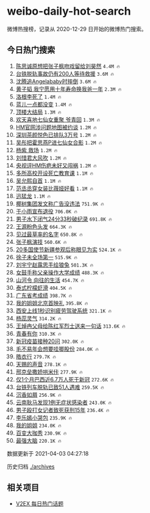 # weibo-daily-hot-search

微博热搜榜，记录从 2020-12-29 日开始的微博热门搜索。

## 今日热门搜索

<!-- BEGIN -->

1. [陈思诚原想把张子枫吻戏留给刘昊然](https://s.weibo.com/weibo?q=%23%E9%99%88%E6%80%9D%E8%AF%9A%E5%8E%9F%E6%83%B3%E6%8A%8A%E5%BC%A0%E5%AD%90%E6%9E%AB%E5%90%BB%E6%88%8F%E7%95%99%E7%BB%99%E5%88%98%E6%98%8A%E7%84%B6%23&Refer=top) `4.4M 🔥`
1. [台铁脱轨事故仍有200人等待救援](https://s.weibo.com/weibo?q=%23%E5%8F%B0%E9%93%81%E8%84%B1%E8%BD%A8%E4%BA%8B%E6%95%85%E4%BB%8D%E6%9C%89200%E4%BA%BA%E7%AD%89%E5%BE%85%E6%95%91%E6%8F%B4%23&Refer=top) `3.6M 🔥`
1. [沈腾追Angelababy时摔倒](https://s.weibo.com/weibo?q=%E6%B2%88%E8%85%BE%E8%BF%BDAngelababy%E6%97%B6%E6%91%94%E5%80%92&Refer=top) `3.6M 🔥`
1. [黄子韬 我宁愿用十年寿命换我爸一年](https://s.weibo.com/weibo?q=%E9%BB%84%E5%AD%90%E9%9F%AC%20%E6%88%91%E5%AE%81%E6%84%BF%E7%94%A8%E5%8D%81%E5%B9%B4%E5%AF%BF%E5%91%BD%E6%8D%A2%E6%88%91%E7%88%B8%E4%B8%80%E5%B9%B4&Refer=top) `2.3M 🔥`
1. [洛根李死了](https://s.weibo.com/weibo?q=%E6%B4%9B%E6%A0%B9%E6%9D%8E%E6%AD%BB%E4%BA%86&Refer=top) `1.4M 🔥`
1. [蓝儿一点都没变](https://s.weibo.com/weibo?q=%E8%93%9D%E5%84%BF%E4%B8%80%E7%82%B9%E9%83%BD%E6%B2%A1%E5%8F%98&Refer=top) `1.4M 🔥`
1. [顶楼大结局](https://s.weibo.com/weibo?q=%E9%A1%B6%E6%A5%BC%E5%A4%A7%E7%BB%93%E5%B1%80&Refer=top) `1.3M 🔥`
1. [欢天喜地七仙女重聚 爷青回](https://s.weibo.com/weibo?q=%E6%AC%A2%E5%A4%A9%E5%96%9C%E5%9C%B0%E4%B8%83%E4%BB%99%E5%A5%B3%E9%87%8D%E8%81%9A%20%E7%88%B7%E9%9D%92%E5%9B%9E&Refer=top) `1.3M 🔥`
1. [HM官网涉问题地图被约谈](https://s.weibo.com/weibo?q=%23HM%E5%AE%98%E7%BD%91%E6%B6%89%E9%97%AE%E9%A2%98%E5%9C%B0%E5%9B%BE%E8%A2%AB%E7%BA%A6%E8%B0%88%23&Refer=top) `1.2M 🔥`
1. [深圳茶颜悦色已排队3万号](https://s.weibo.com/weibo?q=%23%E6%B7%B1%E5%9C%B3%E8%8C%B6%E9%A2%9C%E6%82%A6%E8%89%B2%E5%B7%B2%E6%8E%92%E9%98%9F3%E4%B8%87%E5%8F%B7%23&Refer=top) `1.2M 🔥`
1. [吴彤把霍思燕P进七仙女合影](https://s.weibo.com/weibo?q=%23%E5%90%B4%E5%BD%A4%E6%8A%8A%E9%9C%8D%E6%80%9D%E7%87%95P%E8%BF%9B%E4%B8%83%E4%BB%99%E5%A5%B3%E5%90%88%E5%BD%B1%23&Refer=top) `1.2M 🔥`
1. [杨紫 救场](https://s.weibo.com/weibo?q=%E6%9D%A8%E7%B4%AB%20%E6%95%91%E5%9C%BA&Refer=top) `1.2M 🔥`
1. [刘惜君大风吹](https://s.weibo.com/weibo?q=%E5%88%98%E6%83%9C%E5%90%9B%E5%A4%A7%E9%A3%8E%E5%90%B9&Refer=top) `1.2M 🔥`
1. [央视评HM伤疤未好又闯祸](https://s.weibo.com/weibo?q=%23%E5%A4%AE%E8%A7%86%E8%AF%84HM%E4%BC%A4%E7%96%A4%E6%9C%AA%E5%A5%BD%E5%8F%88%E9%97%AF%E7%A5%B8%23&Refer=top) `1.2M 🔥`
1. [多所高校开设死亡教育课](https://s.weibo.com/weibo?q=%23%E5%A4%9A%E6%89%80%E9%AB%98%E6%A0%A1%E5%BC%80%E8%AE%BE%E6%AD%BB%E4%BA%A1%E6%95%99%E8%82%B2%E8%AF%BE%23&Refer=top) `1.1M 🔥`
1. [吴允熙自首](https://s.weibo.com/weibo?q=%E5%90%B4%E5%85%81%E7%86%99%E8%87%AA%E9%A6%96&Refer=top) `1.1M 🔥`
1. [范丞丞穿女装比薇娅好看](https://s.weibo.com/weibo?q=%23%E8%8C%83%E4%B8%9E%E4%B8%9E%E7%A9%BF%E5%A5%B3%E8%A3%85%E6%AF%94%E8%96%87%E5%A8%85%E5%A5%BD%E7%9C%8B%23&Refer=top) `1.1M 🔥`
1. [迅猛龙](https://s.weibo.com/weibo?q=%E8%BF%85%E7%8C%9B%E9%BE%99&Refer=top) `1.1M 🔥`
1. [椰树集团发文称广告没违法](https://s.weibo.com/weibo?q=%E6%A4%B0%E6%A0%91%E9%9B%86%E5%9B%A2%E5%8F%91%E6%96%87%E7%A7%B0%E5%B9%BF%E5%91%8A%E6%B2%A1%E8%BF%9D%E6%B3%95&Refer=top) `751.9K 🔥`
1. [于小雨宣布退役](https://s.weibo.com/weibo?q=%E4%BA%8E%E5%B0%8F%E9%9B%A8%E5%AE%A3%E5%B8%83%E9%80%80%E5%BD%B9&Refer=top) `706.0K 🔥`
1. [男子水下闭气24分33秒破纪录](https://s.weibo.com/weibo?q=%E7%94%B7%E5%AD%90%E6%B0%B4%E4%B8%8B%E9%97%AD%E6%B0%9424%E5%88%8633%E7%A7%92%E7%A0%B4%E7%BA%AA%E5%BD%95&Refer=top) `691.8K 🔥`
1. [王源粉色头发](https://s.weibo.com/weibo?q=%23%E7%8E%8B%E6%BA%90%E7%B2%89%E8%89%B2%E5%A4%B4%E5%8F%91%23&Refer=top) `664.3K 🔥`
1. [见过最草率的名字](https://s.weibo.com/weibo?q=%23%E8%A7%81%E8%BF%87%E6%9C%80%E8%8D%89%E7%8E%87%E7%9A%84%E5%90%8D%E5%AD%97%23&Refer=top) `650.8K 🔥`
1. [张子枫演技](https://s.weibo.com/weibo?q=%23%E5%BC%A0%E5%AD%90%E6%9E%AB%E6%BC%94%E6%8A%80%23&Refer=top) `560.6K 🔥`
1. [20多国使节新疆参观后称眼见为实](https://s.weibo.com/weibo?q=%2320%E5%A4%9A%E5%9B%BD%E4%BD%BF%E8%8A%82%E6%96%B0%E7%96%86%E5%8F%82%E8%A7%82%E5%90%8E%E7%A7%B0%E7%9C%BC%E8%A7%81%E4%B8%BA%E5%AE%9E%23&Refer=top) `524.1K 🔥`
1. [徐子未全场第一](https://s.weibo.com/weibo?q=%23%E5%BE%90%E5%AD%90%E6%9C%AA%E5%85%A8%E5%9C%BA%E7%AC%AC%E4%B8%80%23&Refer=top) `515.9K 🔥`
1. [刘宇宁赵露思手绘狼兔](https://s.weibo.com/weibo?q=%23%E5%88%98%E5%AE%87%E5%AE%81%E8%B5%B5%E9%9C%B2%E6%80%9D%E6%89%8B%E7%BB%98%E7%8B%BC%E5%85%94%23&Refer=top) `501.3K 🔥`
1. [女鼓手称父亲操作大学成绩](https://s.weibo.com/weibo?q=%23%E5%A5%B3%E9%BC%93%E6%89%8B%E7%A7%B0%E7%88%B6%E4%BA%B2%E6%93%8D%E4%BD%9C%E5%A4%A7%E5%AD%A6%E6%88%90%E7%BB%A9%23&Refer=top) `488.3K 🔥`
1. [山河令 向往的生活](https://s.weibo.com/weibo?q=%E5%B1%B1%E6%B2%B3%E4%BB%A4%20%E5%90%91%E5%BE%80%E7%9A%84%E7%94%9F%E6%B4%BB&Refer=top) `454.7K 🔥`
1. [泰式柠檬虾滑](https://s.weibo.com/weibo?q=%23%E6%B3%B0%E5%BC%8F%E6%9F%A0%E6%AA%AC%E8%99%BE%E6%BB%91%23&Refer=top) `404.5K 🔥`
1. [广东省考成绩](https://s.weibo.com/weibo?q=%E5%B9%BF%E4%B8%9C%E7%9C%81%E8%80%83%E6%88%90%E7%BB%A9&Refer=top) `398.7K 🔥`
1. [我的姐姐北京首映礼](https://s.weibo.com/weibo?q=%E6%88%91%E7%9A%84%E5%A7%90%E5%A7%90%E5%8C%97%E4%BA%AC%E9%A6%96%E6%98%A0%E7%A4%BC&Refer=top) `395.8K 🔥`
1. [西安上线1秒识别疲劳驾驶系统](https://s.weibo.com/weibo?q=%E8%A5%BF%E5%AE%89%E4%B8%8A%E7%BA%BF1%E7%A7%92%E8%AF%86%E5%88%AB%E7%96%B2%E5%8A%B3%E9%A9%BE%E9%A9%B6%E7%B3%BB%E7%BB%9F&Refer=top) `321.1K 🔥`
1. [杨蕊灵气](https://s.weibo.com/weibo?q=%23%E6%9D%A8%E8%95%8A%E7%81%B5%E6%B0%94%23&Refer=top) `314.2K 🔥`
1. [王焯冉父母给陈红军烈士送来一句话](https://s.weibo.com/weibo?q=%23%E7%8E%8B%E7%84%AF%E5%86%89%E7%88%B6%E6%AF%8D%E7%BB%99%E9%99%88%E7%BA%A2%E5%86%9B%E7%83%88%E5%A3%AB%E9%80%81%E6%9D%A5%E4%B8%80%E5%8F%A5%E8%AF%9D%23&Refer=top) `313.6K 🔥`
1. [青春有你](https://s.weibo.com/weibo?q=%E9%9D%92%E6%98%A5%E6%9C%89%E4%BD%A0&Refer=top) `310.3K 🔥`
1. [新冠疫苗接种20问](https://s.weibo.com/weibo?q=%23%E6%96%B0%E5%86%A0%E7%96%AB%E8%8B%97%E6%8E%A5%E7%A7%8D20%E9%97%AE%23&Refer=top) `302.0K 🔥`
1. [毛不易年会想要哇唧股份](https://s.weibo.com/weibo?q=%E6%AF%9B%E4%B8%8D%E6%98%93%E5%B9%B4%E4%BC%9A%E6%83%B3%E8%A6%81%E5%93%87%E5%94%A7%E8%82%A1%E4%BB%BD&Refer=top) `284.0K 🔥`
1. [皓衣行](https://s.weibo.com/weibo?q=%E7%9A%93%E8%A1%A3%E8%A1%8C&Refer=top) `279.7K 🔥`
1. [天赐的声音](https://s.weibo.com/weibo?q=%E5%A4%A9%E8%B5%90%E7%9A%84%E5%A3%B0%E9%9F%B3&Refer=top) `278.1K 🔥`
1. [邢克垒撒娇哄米佧](https://s.weibo.com/weibo?q=%23%E9%82%A2%E5%85%8B%E5%9E%92%E6%92%92%E5%A8%87%E5%93%84%E7%B1%B3%E4%BD%A7%23&Refer=top) `277.9K 🔥`
1. [仅1个月巴西近6.7万人死于新冠](https://s.weibo.com/weibo?q=%E4%BB%851%E4%B8%AA%E6%9C%88%E5%B7%B4%E8%A5%BF%E8%BF%916.7%E4%B8%87%E4%BA%BA%E6%AD%BB%E4%BA%8E%E6%96%B0%E5%86%A0&Refer=top) `272.6K 🔥`
1. [台铁列车脱轨已致51人遇难](https://s.weibo.com/weibo?q=%E5%8F%B0%E9%93%81%E5%88%97%E8%BD%A6%E8%84%B1%E8%BD%A8%E5%B7%B2%E8%87%B451%E4%BA%BA%E9%81%87%E9%9A%BE&Refer=top) `259.5K 🔥`
1. [沉香如屑](https://s.weibo.com/weibo?q=%E6%B2%89%E9%A6%99%E5%A6%82%E5%B1%91&Refer=top) `256.9K 🔥`
1. [云南耿马发现1例无症状感染者](https://s.weibo.com/weibo?q=%23%E4%BA%91%E5%8D%97%E8%80%BF%E9%A9%AC%E5%8F%91%E7%8E%B01%E4%BE%8B%E6%97%A0%E7%97%87%E7%8A%B6%E6%84%9F%E6%9F%93%E8%80%85%23&Refer=top) `243.0K 🔥`
1. [男子殴打女记者致死获刑15年](https://s.weibo.com/weibo?q=%23%E7%94%B7%E5%AD%90%E6%AE%B4%E6%89%93%E5%A5%B3%E8%AE%B0%E8%80%85%E8%87%B4%E6%AD%BB%E8%8E%B7%E5%88%9115%E5%B9%B4%23&Refer=top) `236.4K 🔥`
1. [李乐嫣小哭包](https://s.weibo.com/weibo?q=%23%E6%9D%8E%E4%B9%90%E5%AB%A3%E5%B0%8F%E5%93%AD%E5%8C%85%23&Refer=top) `235.9K 🔥`
1. [我的姐姐](https://s.weibo.com/weibo?q=%E6%88%91%E7%9A%84%E5%A7%90%E5%A7%90&Refer=top) `234.0K 🔥`
1. [百变大咖秀](https://s.weibo.com/weibo?q=%E7%99%BE%E5%8F%98%E5%A4%A7%E5%92%96%E7%A7%80&Refer=top) `230.9K 🔥`
1. [最强大脑](https://s.weibo.com/weibo?q=%E6%9C%80%E5%BC%BA%E5%A4%A7%E8%84%91&Refer=top) `220.1K 🔥`

数据更新于 2021-04-03 04:27:18

<!-- END -->

历史归档 [./archives](./archives)

## 相关项目

- [V2EX 每日热门话题](https://github.com/boojack/v2ex-daily-hot-topic)
